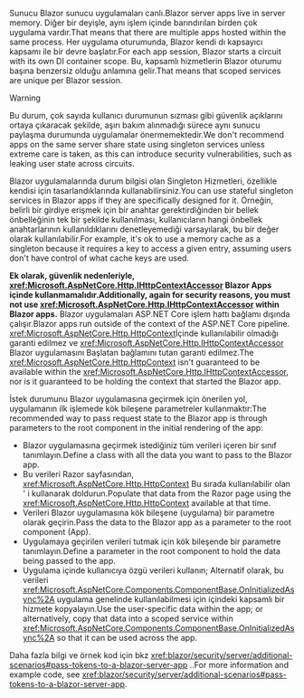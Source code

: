 <span data-ttu-id="07518-101">Sunucu Blazor sunucu uygulamaları canlı.</span><span class="sxs-lookup"><span data-stu-id="07518-101">Blazor server apps live in server memory.</span></span> <span data-ttu-id="07518-102">Diğer bir deyişle, aynı işlem içinde barındırılan birden çok uygulama vardır.</span><span class="sxs-lookup"><span data-stu-id="07518-102">That means that there are multiple apps hosted within the same process.</span></span> <span data-ttu-id="07518-103">Her uygulama oturumunda, Blazor kendi dı kapsayıcı kapsamı ile bir devre başlatır.</span><span class="sxs-lookup"><span data-stu-id="07518-103">For each app session, Blazor starts a circuit with its own DI container scope.</span></span> <span data-ttu-id="07518-104">Bu, kapsamlı hizmetlerin Blazor oturumu başına benzersiz olduğu anlamına gelir.</span><span class="sxs-lookup"><span data-stu-id="07518-104">That means that scoped services are unique per Blazor session.</span></span>

> [!WARNING]
> <span data-ttu-id="07518-105">Bu durum, çok sayıda kullanıcı durumunun sızması gibi güvenlik açıklarını ortaya çıkaracak şekilde, aşırı bakım alınmadığı sürece aynı sunucu paylaşma durumunda uygulamalar önermemektedir.</span><span class="sxs-lookup"><span data-stu-id="07518-105">We don't recommend apps on the same server share state using singleton services unless extreme care is taken, as this can introduce security vulnerabilities, such as leaking user state across circuits.</span></span>

<span data-ttu-id="07518-106">Blazor uygulamalarında durum bilgisi olan Singleton Hizmetleri, özellikle kendisi için tasarlandıklarında kullanabilirsiniz.</span><span class="sxs-lookup"><span data-stu-id="07518-106">You can use stateful singleton services in Blazor apps if they are specifically designed for it.</span></span> <span data-ttu-id="07518-107">Örneğin, belirli bir girdiye erişmek için bir anahtar gerektirdiğinden bir bellek önbelleğinin tek bir şekilde kullanılması, kullanıcıların hangi önbellek anahtarlarının kullanıldıklarını denetleyemediği varsayılarak, bu bir değer olarak kullanılabilir.</span><span class="sxs-lookup"><span data-stu-id="07518-107">For example, it's ok to use a memory cache as a singleton because it requires a key to access a given entry, assuming users don't have control of what cache keys are used.</span></span>

<span data-ttu-id="07518-108">**Ek olarak, güvenlik nedenleriyle, <xref:Microsoft.AspNetCore.Http.IHttpContextAccessor> Blazor Apps içinde kullanmamalıdır.**</span><span class="sxs-lookup"><span data-stu-id="07518-108">**Additionally, again for security reasons, you must not use <xref:Microsoft.AspNetCore.Http.IHttpContextAccessor> within Blazor apps.**</span></span> <span data-ttu-id="07518-109">Blazor uygulamaları ASP.NET Core işlem hattı bağlamı dışında çalışır.</span><span class="sxs-lookup"><span data-stu-id="07518-109">Blazor apps run outside of the context of the ASP.NET Core pipeline.</span></span> <span data-ttu-id="07518-110"><xref:Microsoft.AspNetCore.Http.HttpContext>İçinde kullanılabilir olmadığı garanti edilmez ve <xref:Microsoft.AspNetCore.Http.IHttpContextAccessor> Blazor uygulamasını Başlatan bağlamını tutan garanti edilmez.</span><span class="sxs-lookup"><span data-stu-id="07518-110">The <xref:Microsoft.AspNetCore.Http.HttpContext> isn't guaranteed to be available within the <xref:Microsoft.AspNetCore.Http.IHttpContextAccessor>, nor is it guaranteed to be holding the context that started the Blazor app.</span></span>

<span data-ttu-id="07518-111">İstek durumunu Blazor uygulamasına geçirmek için önerilen yol, uygulamanın ilk işlemede kök bileşene parametreler kullanmaktır:</span><span class="sxs-lookup"><span data-stu-id="07518-111">The recommended way to pass request state to the Blazor app is through parameters to the root component in the initial rendering of the app:</span></span>

* <span data-ttu-id="07518-112">Blazor uygulamasına geçirmek istediğiniz tüm verileri içeren bir sınıf tanımlayın.</span><span class="sxs-lookup"><span data-stu-id="07518-112">Define a class with all the data you want to pass to the Blazor app.</span></span>
* <span data-ttu-id="07518-113">Bu verileri Razor sayfasından, <xref:Microsoft.AspNetCore.Http.HttpContext> Bu sırada kullanılabilir olan ' i kullanarak doldurun.</span><span class="sxs-lookup"><span data-stu-id="07518-113">Populate that data from the Razor page using the <xref:Microsoft.AspNetCore.Http.HttpContext> available at that time.</span></span>
* <span data-ttu-id="07518-114">Verileri Blazor uygulamasına kök bileşene (uygulama) bir parametre olarak geçirin.</span><span class="sxs-lookup"><span data-stu-id="07518-114">Pass the data to the Blazor app as a parameter to the root component (App).</span></span>
* <span data-ttu-id="07518-115">Uygulamaya geçirilen verileri tutmak için kök bileşende bir parametre tanımlayın.</span><span class="sxs-lookup"><span data-stu-id="07518-115">Define a parameter in the root component to hold the data being passed to the app.</span></span>
* <span data-ttu-id="07518-116">Uygulama içinde kullanıcıya özgü verileri kullanın; Alternatif olarak, bu verileri <xref:Microsoft.AspNetCore.Components.ComponentBase.OnInitializedAsync%2A> uygulama genelinde kullanılabilmesi için içindeki kapsamlı bir hizmete kopyalayın.</span><span class="sxs-lookup"><span data-stu-id="07518-116">Use the user-specific data within the app; or alternatively, copy that data into a scoped service within <xref:Microsoft.AspNetCore.Components.ComponentBase.OnInitializedAsync%2A> so that it can be used across the app.</span></span>

<span data-ttu-id="07518-117">Daha fazla bilgi ve örnek kod için bkz <xref:blazor/security/server/additional-scenarios#pass-tokens-to-a-blazor-server-app> ..</span><span class="sxs-lookup"><span data-stu-id="07518-117">For more information and example code, see <xref:blazor/security/server/additional-scenarios#pass-tokens-to-a-blazor-server-app>.</span></span>
